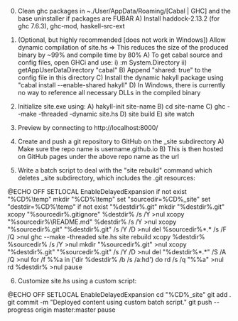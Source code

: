 0. Clean ghc packages in ~./User/AppData/Roaming/[Cabal | GHC] and the base uninstaller if packages are FUBAR
	A) Install haddock-2.13.2 (for ghc 7.6.3), ghc-mod, haskell-src-ext

0. (Optional, but highly recommended [does not work in Windows]) Allow dynamic compilation of site.hs 
	=> This reduces the size of the produced binary by ~99% and compile time by 80%
	A) To get cabal source and config files, open GHCi and use:
		i)  :m System.Directory
		ii) getAppUserDataDirectory "cabal"
	B) Append "shared: true" to the config file in this directory
	C) Install the dynamic hakyll package using "cabal install --enable-shared hakyll"
	D) In Windows, there is currently no way to reference all necessary DLLs in the compiled binary

1. Initialize site.exe using:
	A) hakyll-init site-name
	B) cd site-name
	C) ghc --make -threaded -dynamic site.hs
	D) site build
	E) site watch
	
2. Preview by connecting to http://localhost:8000/

3. Create and push a git repository to GitHub on the _site subdirectory
	A) Make sure the repo name is username.github.io
	B) This is then hosted on GitHub pages under the above repo name as the url

5. Write a batch script to deal with the "site rebuild" command which deletes _site subdirectory, which includes the .git resources:

@ECHO OFF
SETLOCAL EnableDelayedExpansion
if not exist "%CD%\temp" mkdir "%CD%\temp"
set "sourcedir=%CD%\_site"
set "destdir=%CD%\temp"
if not exist "%destdir%\.git" mkdir "%destdir%\.git"
xcopy "%sourcedir%\.gitignore" %destdir% /s /Y >nul
xcopy "%sourcedir%\README.md" %destdir% /s /Y >nul
xcopy "%sourcedir%\.git" "%destdir%\.git" /s /Y /D >nul
del %sourcedir%\*.* /s /F /Q >nul
ghc --make -threaded site.hs
site rebuild
xcopy %destdir%  %sourcedir% /s /Y >nul
mkdir "%sourcedir%\.git" >nul
xcopy "%destdir%\.git" "%sourcedir%\.git" /s /Y /D >nul
del "%destdir%\*.*" /S /A /Q >nul
for /f %%a in ('dir %destdir% /b /s /a:hd') do rd /s /q "%%a" >nul
rd %destdir% >nul
pause 

6. Customize site.hs using a custom script:

@ECHO OFF
SETLOCAL EnableDelayedExpansion
cd "%CD%\_site"
git add . 
git commit -m "Deployed content using custom batch script."
git push --progress origin master:master
pause 
